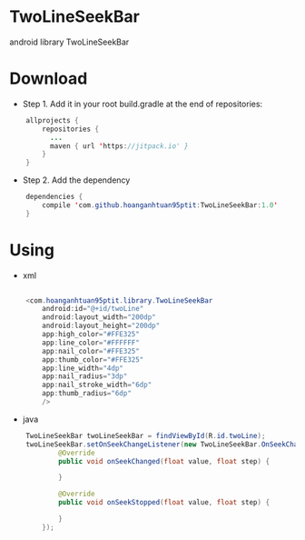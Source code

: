 # TwoLineSeekBar

android library TwoLineSeekBar

# Download

* Step 1. Add it in your root build.gradle at the end of repositories:
```java
    allprojects {
        repositories {
          ...
          maven { url 'https://jitpack.io' }
        }
    }
```
* Step 2. Add the dependency
```java
    dependencies {
        compile 'com.github.hoanganhtuan95ptit:TwoLineSeekBar:1.0'
    }
```

# Using

* xml

```java
    
    <com.hoanganhtuan95ptit.library.TwoLineSeekBar
        android:id="@+id/twoLine"
        android:layout_width="200dp"
        android:layout_height="200dp"
        app:high_color="#FFE325"
        app:line_color="#FFFFFF"
        app:nail_color="#FFE325"
        app:thumb_color="#FFE325"
        app:line_width="4dp"
        app:nail_radius="3dp"
        app:nail_stroke_width="6dp"
        app:thumb_radius="6dp"
        />
```

* java

```java
    TwoLineSeekBar twoLineSeekBar = findViewById(R.id.twoLine);
    twoLineSeekBar.setOnSeekChangeListener(new TwoLineSeekBar.OnSeekChangeListener() {
            @Override
            public void onSeekChanged(float value, float step) {

            }

            @Override
            public void onSeekStopped(float value, float step) {

            }
        });
```


